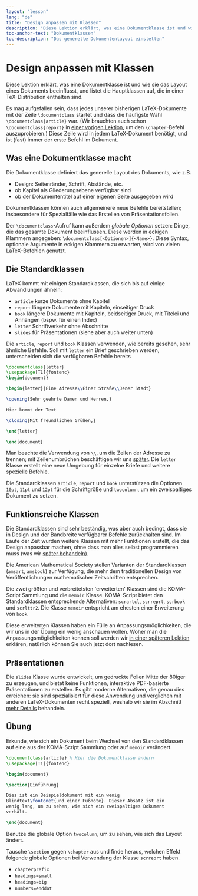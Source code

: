 ```yaml
---
layout: "lesson"
lang: "de"
title: "Design anpassen mit Klassen"
description: "Diese Lektion erklärt, was eine Dokumentklasse ist und wie sie das Layout eines Dokuments beeinflusst, und listet die Hauptklassen auf, die in einer TeX-Distribution enthalten sind."
toc-anchor-text: "Dokumentklassen"
toc-description: "Das generelle Dokumentenlayout einstellen"
---
```


# Design anpassen mit Klassen

<span
  class="summary">Diese Lektion erklärt, was eine Dokumentklasse ist und wie sie das Layout eines Dokuments beeinflusst, und listet die Hauptklassen auf, die in einer TeX-Distribution enthalten sind.</span>

Es mag aufgefallen sein, dass jedes unserer bisherigen LaTeX-Dokumente mit der
Zeile `\documentclass` startet und dass die häufigste Wahl
`\documentclass{article}` war. (Wir brauchten auch schon
`\documentclass{report}` in [einer vorigen Lektion](lesson-04), um den
`\chapter`-Befehl auszuprobieren.) Diese Zeile wird in jedem LaTeX-Dokument
benötigt, und ist (fast) immer der erste Befehl im Dokument.

## Was eine Dokumentklasse macht

Die Dokumentklasse definiert das generelle Layout des Dokuments, wie z.B.

- Design: Seitenränder, Schrift, Abstände, etc.
- ob Kapitel als Gliederungsebene verfügbar sind
- ob der Dokumententitel auf einer eigenen Seite ausgegeben wird

Dokumentklassen können auch allgemeinere neue Befehle bereitstellen;
insbesondere für Spezialfälle wie das Erstellen von Präsentationsfolien.

Der `\documentclass`-Aufruf kann außerdem _globale Optionen_ setzen: Dinge, die
das gesamte Dokument beeinflussen. Diese werden in eckigen Klammern angegeben:
`\documentclass[<Optionen>]{<Name>}`. Diese Syntax, optionale Argumente in
eckigen Klammern zu erwarten, wird von vielen LaTeX-Befehlen genutzt.

## Die Standardklassen

LaTeX kommt mit einigen Standardklassen, die sich bis auf einige Abwandlungen
ähneln:

- `article`
  kurze Dokumente ohne Kapitel
- `report`
  längere Dokumente mit Kapiteln, einseitiger Druck
- `book`
  längere Dokumente mit Kapiteln, beidseitiger Druck, mit Titelei und Anhängen
  (bspw. für einen Index)
- `letter`
  Schriftverkehr ohne Abschnitte
- `slides`
  für Präsentationen (siehe aber auch weiter unten)

Die `article`, `report` und `book` Klassen verwenden, wie bereits gesehen, sehr
ähnliche Befehle. Soll mit `letter` ein Brief geschrieben werden, unterscheiden
sich die verfügbaren Befehle bereits

```latex
\documentclass{letter}
\usepackage[T1]{fontenc}
\begin{document}

\begin{letter}{Eine Adresse\\Einer Straße\\Jener Stadt}

\opening{Sehr geehrte Damen und Herren,}

Hier kommt der Text

\closing{Mit freundlichen Grüßen,}

\end{letter}

\end{document}
```

Man beachte die Verwendung von ``\\``, um die Zeilen der Adresse zu trennen; mit 
Zeilenumbrüchen beschäftigen wir uns [später](lesson-11). Die `letter` Klasse
erstellt eine neue Umgebung für einzelne Briefe und weitere spezielle Befehle.

Die Standardklassen `article`, `report` und `book` unterstützen die Optionen
`10pt`, `11pt` und `12pt` für die Schriftgröße und `twocolumn`, um ein
zweispaltiges Dokument zu setzen.

## Funktionsreiche Klassen

Die Standardklassen sind sehr beständig, was aber auch bedingt, dass sie in
Design und der Bandbreite verfügbarer Befehle zurückhalten sind. Im Laufe der
Zeit wurden weitere Klassen mit mehr Funktionen erstellt, die das Design
anpassbar machen, ohne dass man alles selbst programmieren muss (was wir [später
behandeln](lesson-11)).

Die American Mathematical Society stellen Varianten der Standardklassen
(`amsart`, `amsbook`) zur Verfügung, die mehr dem traditionellen Design von
Veröffentlichungen mathematischer Zeitschriften entsprechen.

Die zwei größten und verbreitetsten 'erweiterten' Klassen sind die KOMA-Script
Sammlung und die `memoir` Klasse. KOMA-Script bietet den Standardklassen
entsprechende Alternativen: `scrartcl`, `scrreprt`, `scrbook` und `scrlttr2`.
Die Klasse `memoir` entspricht am ehesten einer Erweiterung von `book`.

Diese erweiterten Klassen haben ein Fülle an Anpassungsmöglichkeiten, die wir
uns in der Übung ein wenig anschauen wollen. Woher man die
Anpassungsmöglichkeiten kennen soll werden wir [in einer späteren
Lektion](lesson-15) erklären, natürlich können Sie auch jetzt dort nachlesen.

## Präsentationen

Die `slides` Klasse wurde entwickelt, um gedruckte Folien Mitte der 80iger zu
erzeugen, und bietet keine Funktionen, interaktive PDF-basierte Präsentationen
zu erstellen. Es gibt moderne Alternativen, die genau dies erreichen: sie sind
spezialisiert für diese Anwendung und verglichen mit anderen LaTeX-Dokumenten
recht speziell, weshalb wir sie im Abschnitt [mehr Details](more-05) behandeln.

## Übung

Erkunde, wie sich ein Dokument beim Wechsel von den Standardklassen auf eine aus
der KOMA-Script Sammlung oder auf `memoir` verändert.

```latex
\documentclass{article} % Hier die Dokumentklasse ändern
\usepackage[T1]{fontenc}

\begin{document}

\section{Einführung}

Dies ist ein Beispieldokument mit ein wenig
Blindtext\footonet{und einer Fußnote}. Dieser Absatz ist ein
wenig lang, um zu sehen, wie sich ein zweispaltiges Dokument
verhält.

\end{document}
```

Benutze die globale Option `twocolumn`, um zu sehen, wie sich das Layout ändert.

Tausche `\section` gegen `\chapter` aus und finde heraus, welchen Effekt
folgende globale Optionen bei Verwendung der Klasse `scrreprt` haben.

- `chapterprefix`
- `headings=small`
- `headings=big`
- `numbers=enddot`
